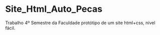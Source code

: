 # Site_Html_Auto_Pecas
Trabalho 4º Semestre da Faculdade protótipo de um site html+css, nível fácil.
